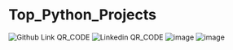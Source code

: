 # Top_Python_Projects
![Github Link QR_CODE](https://github.com/Chandan1307/Top_Python_Projects/assets/107146517/0215761b-a390-4262-a911-315cba36ea9a)
![Linkedin QR_CODE](https://github.com/Chandan1307/Top_Python_Projects/assets/107146517/ad2ee328-1e1c-422b-a7d9-74b35cca1ba3)
![image](https://github.com/Chandan1307/Top_Python_Projects/assets/107146517/cf6b74b7-65d1-4e49-b66c-8b17fb2e14a2)
![image](https://github.com/Chandan1307/Top_Python_Projects/assets/107146517/68a49a1a-ddff-4c8a-b617-f0e0a263a1bf)


